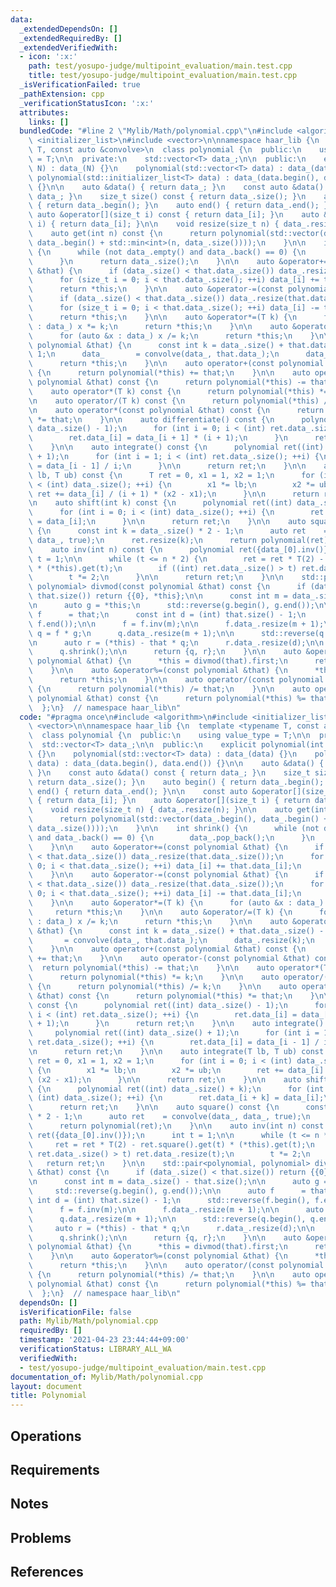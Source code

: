 ```yaml
---
data:
  _extendedDependsOn: []
  _extendedRequiredBy: []
  _extendedVerifiedWith:
  - icon: ':x:'
    path: test/yosupo-judge/multipoint_evaluation/main.test.cpp
    title: test/yosupo-judge/multipoint_evaluation/main.test.cpp
  _isVerificationFailed: true
  _pathExtension: cpp
  _verificationStatusIcon: ':x:'
  attributes:
    links: []
  bundledCode: "#line 2 \"Mylib/Math/polynomial.cpp\"\n#include <algorithm>\n#include\
    \ <initializer_list>\n#include <vector>\n\nnamespace haar_lib {\n  template <typename\
    \ T, const auto &convolve>\n  class polynomial {\n  public:\n    using value_type\
    \ = T;\n\n  private:\n    std::vector<T> data_;\n\n  public:\n    explicit polynomial(int\
    \ N) : data_(N) {}\n    polynomial(std::vector<T> data) : data_(data) {}\n   \
    \ polynomial(std::initializer_list<T> data) : data_(data.begin(), data.end())\
    \ {}\n\n    auto &data() { return data_; }\n    const auto &data() const { return\
    \ data_; }\n    size_t size() const { return data_.size(); }\n    auto begin()\
    \ { return data_.begin(); }\n    auto end() { return data_.end(); }\n\n    const\
    \ auto &operator[](size_t i) const { return data_[i]; }\n    auto &operator[](size_t\
    \ i) { return data_[i]; }\n\n    void resize(size_t n) { data_.resize(n); }\n\n\
    \    auto get(int n) const {\n      return polynomial(std::vector(data_.begin(),\
    \ data_.begin() + std::min<int>(n, data_.size())));\n    }\n\n    int shrink()\
    \ {\n      while (not data_.empty() and data_.back() == 0) {\n        data_.pop_back();\n\
    \      }\n      return data_.size();\n    }\n\n    auto &operator+=(const polynomial\
    \ &that) {\n      if (data_.size() < that.data_.size()) data_.resize(that.data_.size());\n\
    \      for (size_t i = 0; i < that.data_.size(); ++i) data_[i] += that.data_[i];\n\
    \      return *this;\n    }\n\n    auto &operator-=(const polynomial &that) {\n\
    \      if (data_.size() < that.data_.size()) data_.resize(that.data_.size());\n\
    \      for (size_t i = 0; i < that.data_.size(); ++i) data_[i] -= that.data_[i];\n\
    \      return *this;\n    }\n\n    auto &operator*=(T k) {\n      for (auto &x\
    \ : data_) x *= k;\n      return *this;\n    }\n\n    auto &operator/=(T k) {\n\
    \      for (auto &x : data_) x /= k;\n      return *this;\n    }\n\n    auto &operator*=(const\
    \ polynomial &that) {\n      const int k = data_.size() + that.data_.size() -\
    \ 1;\n      data_       = convolve(data_, that.data_);\n      data_.resize(k);\n\
    \      return *this;\n    }\n\n    auto operator+(const polynomial &that) const\
    \ {\n      return polynomial(*this) += that;\n    }\n\n    auto operator-(const\
    \ polynomial &that) const {\n      return polynomial(*this) -= that;\n    }\n\n\
    \    auto operator*(T k) const {\n      return polynomial(*this) *= k;\n    }\n\
    \n    auto operator/(T k) const {\n      return polynomial(*this) /= k;\n    }\n\
    \n    auto operator*(const polynomial &that) const {\n      return polynomial(*this)\
    \ *= that;\n    }\n\n    auto differentiate() const {\n      polynomial ret((int)\
    \ data_.size() - 1);\n      for (int i = 0; i < (int) ret.data_.size(); ++i) {\n\
    \        ret.data_[i] = data_[i + 1] * (i + 1);\n      }\n      return ret;\n\
    \    }\n\n    auto integrate() const {\n      polynomial ret((int) data_.size()\
    \ + 1);\n      for (int i = 1; i < (int) ret.data_.size(); ++i) {\n        ret.data_[i]\
    \ = data_[i - 1] / i;\n      }\n\n      return ret;\n    }\n\n    auto integrate(T\
    \ lb, T ub) const {\n      T ret = 0, x1 = 1, x2 = 1;\n      for (int i = 0; i\
    \ < (int) data_.size(); ++i) {\n        x1 *= lb;\n        x2 *= ub;\n       \
    \ ret += data_[i] / (i + 1) * (x2 - x1);\n      }\n\n      return ret;\n    }\n\
    \n    auto shift(int k) const {\n      polynomial ret((int) data_.size() + k);\n\
    \      for (int i = 0; i < (int) data_.size(); ++i) {\n        ret.data_[i + k]\
    \ = data_[i];\n      }\n\n      return ret;\n    }\n\n    auto square() const\
    \ {\n      const int k = data_.size() * 2 - 1;\n      auto ret    = convolve(data_,\
    \ data_, true);\n      ret.resize(k);\n      return polynomial(ret);\n    }\n\n\
    \    auto inv(int n) const {\n      polynomial ret({data_[0].inv()});\n      int\
    \ t = 1;\n\n      while (t <= n * 2) {\n        ret = ret * T(2) - ret.square().get(t)\
    \ * (*this).get(t);\n        if ((int) ret.data_.size() > t) ret.data_.resize(t);\n\
    \        t *= 2;\n      }\n\n      return ret;\n    }\n\n    std::pair<polynomial,\
    \ polynomial> divmod(const polynomial &that) const {\n      if (data_.size() <\
    \ that.size()) return {{0}, *this};\n\n      const int m = data_.size() - that.size();\n\
    \n      auto g = *this;\n      std::reverse(g.begin(), g.end());\n\n      auto\
    \ f      = that;\n      const int d = (int) that.size() - 1;\n      std::reverse(f.begin(),\
    \ f.end());\n\n      f = f.inv(m);\n\n      f.data_.resize(m + 1);\n\n      auto\
    \ q = f * g;\n      q.data_.resize(m + 1);\n\n      std::reverse(q.begin(), q.end());\n\
    \n      auto r = (*this) - that * q;\n      r.data_.resize(d);\n\n      r.shrink();\n\
    \      q.shrink();\n\n      return {q, r};\n    }\n\n    auto &operator/=(const\
    \ polynomial &that) {\n      *this = divmod(that).first;\n      return *this;\n\
    \    }\n\n    auto &operator%=(const polynomial &that) {\n      *this = divmod(that).second;\n\
    \      return *this;\n    }\n\n    auto operator/(const polynomial &that) const\
    \ {\n      return polynomial(*this) /= that;\n    }\n\n    auto operator%(const\
    \ polynomial &that) const {\n      return polynomial(*this) %= that;\n    }\n\
    \  };\n}  // namespace haar_lib\n"
  code: "#pragma once\n#include <algorithm>\n#include <initializer_list>\n#include\
    \ <vector>\n\nnamespace haar_lib {\n  template <typename T, const auto &convolve>\n\
    \  class polynomial {\n  public:\n    using value_type = T;\n\n  private:\n  \
    \  std::vector<T> data_;\n\n  public:\n    explicit polynomial(int N) : data_(N)\
    \ {}\n    polynomial(std::vector<T> data) : data_(data) {}\n    polynomial(std::initializer_list<T>\
    \ data) : data_(data.begin(), data.end()) {}\n\n    auto &data() { return data_;\
    \ }\n    const auto &data() const { return data_; }\n    size_t size() const {\
    \ return data_.size(); }\n    auto begin() { return data_.begin(); }\n    auto\
    \ end() { return data_.end(); }\n\n    const auto &operator[](size_t i) const\
    \ { return data_[i]; }\n    auto &operator[](size_t i) { return data_[i]; }\n\n\
    \    void resize(size_t n) { data_.resize(n); }\n\n    auto get(int n) const {\n\
    \      return polynomial(std::vector(data_.begin(), data_.begin() + std::min<int>(n,\
    \ data_.size())));\n    }\n\n    int shrink() {\n      while (not data_.empty()\
    \ and data_.back() == 0) {\n        data_.pop_back();\n      }\n      return data_.size();\n\
    \    }\n\n    auto &operator+=(const polynomial &that) {\n      if (data_.size()\
    \ < that.data_.size()) data_.resize(that.data_.size());\n      for (size_t i =\
    \ 0; i < that.data_.size(); ++i) data_[i] += that.data_[i];\n      return *this;\n\
    \    }\n\n    auto &operator-=(const polynomial &that) {\n      if (data_.size()\
    \ < that.data_.size()) data_.resize(that.data_.size());\n      for (size_t i =\
    \ 0; i < that.data_.size(); ++i) data_[i] -= that.data_[i];\n      return *this;\n\
    \    }\n\n    auto &operator*=(T k) {\n      for (auto &x : data_) x *= k;\n \
    \     return *this;\n    }\n\n    auto &operator/=(T k) {\n      for (auto &x\
    \ : data_) x /= k;\n      return *this;\n    }\n\n    auto &operator*=(const polynomial\
    \ &that) {\n      const int k = data_.size() + that.data_.size() - 1;\n      data_\
    \       = convolve(data_, that.data_);\n      data_.resize(k);\n      return *this;\n\
    \    }\n\n    auto operator+(const polynomial &that) const {\n      return polynomial(*this)\
    \ += that;\n    }\n\n    auto operator-(const polynomial &that) const {\n    \
    \  return polynomial(*this) -= that;\n    }\n\n    auto operator*(T k) const {\n\
    \      return polynomial(*this) *= k;\n    }\n\n    auto operator/(T k) const\
    \ {\n      return polynomial(*this) /= k;\n    }\n\n    auto operator*(const polynomial\
    \ &that) const {\n      return polynomial(*this) *= that;\n    }\n\n    auto differentiate()\
    \ const {\n      polynomial ret((int) data_.size() - 1);\n      for (int i = 0;\
    \ i < (int) ret.data_.size(); ++i) {\n        ret.data_[i] = data_[i + 1] * (i\
    \ + 1);\n      }\n      return ret;\n    }\n\n    auto integrate() const {\n \
    \     polynomial ret((int) data_.size() + 1);\n      for (int i = 1; i < (int)\
    \ ret.data_.size(); ++i) {\n        ret.data_[i] = data_[i - 1] / i;\n      }\n\
    \n      return ret;\n    }\n\n    auto integrate(T lb, T ub) const {\n      T\
    \ ret = 0, x1 = 1, x2 = 1;\n      for (int i = 0; i < (int) data_.size(); ++i)\
    \ {\n        x1 *= lb;\n        x2 *= ub;\n        ret += data_[i] / (i + 1) *\
    \ (x2 - x1);\n      }\n\n      return ret;\n    }\n\n    auto shift(int k) const\
    \ {\n      polynomial ret((int) data_.size() + k);\n      for (int i = 0; i <\
    \ (int) data_.size(); ++i) {\n        ret.data_[i + k] = data_[i];\n      }\n\n\
    \      return ret;\n    }\n\n    auto square() const {\n      const int k = data_.size()\
    \ * 2 - 1;\n      auto ret    = convolve(data_, data_, true);\n      ret.resize(k);\n\
    \      return polynomial(ret);\n    }\n\n    auto inv(int n) const {\n      polynomial\
    \ ret({data_[0].inv()});\n      int t = 1;\n\n      while (t <= n * 2) {\n   \
    \     ret = ret * T(2) - ret.square().get(t) * (*this).get(t);\n        if ((int)\
    \ ret.data_.size() > t) ret.data_.resize(t);\n        t *= 2;\n      }\n\n   \
    \   return ret;\n    }\n\n    std::pair<polynomial, polynomial> divmod(const polynomial\
    \ &that) const {\n      if (data_.size() < that.size()) return {{0}, *this};\n\
    \n      const int m = data_.size() - that.size();\n\n      auto g = *this;\n \
    \     std::reverse(g.begin(), g.end());\n\n      auto f      = that;\n      const\
    \ int d = (int) that.size() - 1;\n      std::reverse(f.begin(), f.end());\n\n\
    \      f = f.inv(m);\n\n      f.data_.resize(m + 1);\n\n      auto q = f * g;\n\
    \      q.data_.resize(m + 1);\n\n      std::reverse(q.begin(), q.end());\n\n \
    \     auto r = (*this) - that * q;\n      r.data_.resize(d);\n\n      r.shrink();\n\
    \      q.shrink();\n\n      return {q, r};\n    }\n\n    auto &operator/=(const\
    \ polynomial &that) {\n      *this = divmod(that).first;\n      return *this;\n\
    \    }\n\n    auto &operator%=(const polynomial &that) {\n      *this = divmod(that).second;\n\
    \      return *this;\n    }\n\n    auto operator/(const polynomial &that) const\
    \ {\n      return polynomial(*this) /= that;\n    }\n\n    auto operator%(const\
    \ polynomial &that) const {\n      return polynomial(*this) %= that;\n    }\n\
    \  };\n}  // namespace haar_lib\n"
  dependsOn: []
  isVerificationFile: false
  path: Mylib/Math/polynomial.cpp
  requiredBy: []
  timestamp: '2021-04-23 23:44:44+09:00'
  verificationStatus: LIBRARY_ALL_WA
  verifiedWith:
  - test/yosupo-judge/multipoint_evaluation/main.test.cpp
documentation_of: Mylib/Math/polynomial.cpp
layout: document
title: Polynomial
---
```


## Operations

## Requirements

## Notes

## Problems

## References
